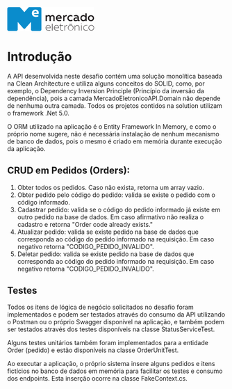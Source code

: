 <img src="me.svg" width="200" alt="ME">

# Introdução

A API desenvolvida neste desafio contém uma solução monolítica baseada na Clean Architecture e utiliza alguns conceitos do SOLID, como, por exemplo, o Dependency Inversion Principle (Princípio da inversão da dependência), pois a camada MercadoEletronicoAPI.Domain não depende de nenhuma outra camada. Todos os projetos contidos na solution utilizam o framework .Net 5.0.

O ORM utilizado na aplicação é o Entity Framework In Memory, e como o próprio nome sugere, não é necessária instalação de nenhum mecanismo de banco de dados, pois o mesmo é criado em memória durante execução da aplicação.

## CRUD em Pedidos (Orders):

1. Obter todos os pedidos. Caso não exista, retorna um array vazio.
2. Obter pedido pelo código do pedido: valida se existe o pedido com o código informado.
3. Cadastrar pedido: valida se o código do pedido informado já existe em outro pedido na base de dados. Em caso afirmativo não realiza o cadastro e retorna "Order code already exists."
4. Atualizar pedido: valida se existe pedido na base de dados que corresponda ao código do pedido informado na requisição. Em caso negativo retorna "CODIGO_PEDIDO_INVALIDO".
5. Deletar pedido: valida se existe pedido na base de dados que corresponda ao código do pedido informado na requisição. Em caso negativo retorna "CODIGO_PEDIDO_INVALIDO".

## Testes
Todos os itens de lógica de negócio solicitados no desafio foram implementados e podem ser testados através do consumo da API utilizando o Postman ou o próprio Swagger disponível na aplicação, e também podem ser testados através dos testes disponíveis na classe StatusServiceTest.

Alguns testes unitários também foram implementados para a entidade Order (pedido) e estão disponíveis na classe OrderUnitTest.

Ao executar a aplicação, o próprio sistema insere alguns pedidos e itens fictícios no banco de dados em memória para facilitar os testes e consumo dos endpoints. Esta inserção ocorre na classe FakeContext.cs.
